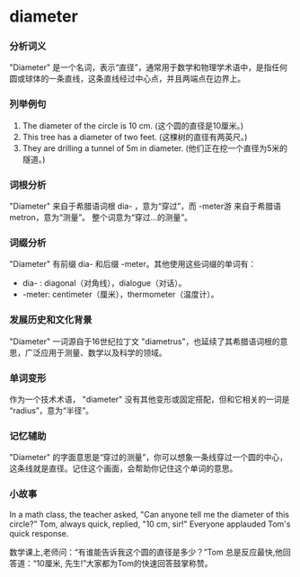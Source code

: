 # diameter

### 分析词义

  

"Diameter" 是一个名词，表示“直径”，通常用于数学和物理学术语中，是指任何圆或球体的一条直线，这条直线经过中心点，并且两端点在边界上。

  

### 列举例句

  

1.  The diameter of the circle is 10 cm. (这个圆的直径是10厘米。)
2.  This tree has a diameter of two feet. (这棵树的直径有两英尺。)
3.  They are drilling a tunnel of 5m in diameter. (他们正在挖一个直径为5米的隧道。)

  

### 词根分析

  

"Diameter" 来自于希腊语词根 dia- ，意为“穿过”，而 -meter游 来自于希腊语 metron，意为“测量”。 整个词意为“穿过...的测量”。

  

### 词缀分析

  

"Diameter" 有前缀 dia- 和后缀 -meter。其他使用这些词缀的单词有：

  

*   dia- : diagonal（对角线），dialogue（对话）。
*   \-meter: centimeter（厘米），thermometer（温度计）。

  

### 发展历史和文化背景

  

"Diameter" 一词源自于16世纪拉丁文 "diametrus"，也延续了其希腊语词根的意思，广泛应用于测量、数学以及科学的领域。

  

### 单词变形

  

作为一个技术术语， "diameter" 没有其他变形或固定搭配，但和它相关的一词是 “radius”，意为“半径”。

  

### 记忆辅助

  

"Diameter" 的字面意思是“穿过的测量”，你可以想象一条线穿过一个圆的中心，这条线就是直径。记住这个画面，会帮助你记住这个单词的意思。

  

### 小故事

  

In a math class, the teacher asked, "Can anyone tell me the diameter of this circle?" Tom, always quick, replied, "10 cm, sir!" Everyone applauded Tom's quick response.

  

数学课上,老师问：“有谁能告诉我这个圆的直径是多少？”Tom 总是反应最快,他回答道：“10厘米, 先生!”大家都为Tom的快速回答鼓掌称赞。
